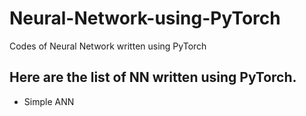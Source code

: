# Neural-Network-using-PyTorch
Codes of Neural Network written using PyTorch

## Here are the list of NN written using PyTorch.
- Simple ANN
